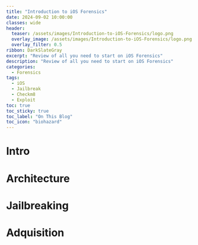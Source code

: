 ```yaml
---
title: "Introduction to iOS Forensics"
date: 2024-09-02 10:00:00
classes: wide
header:
  teaser: /assets/images/Introduction-to-iOS-Forensics/logo.png
  overlay_image: /assets/images/Introduction-to-iOS-Forensics/logo.png
  overlay_filter: 0.5
ribbon: DarkSlateGray
excerpt: "Review of all you need to start on iOS Forensics"
description: "Review of all you need to start on iOS Forensics"
categories:
  - Forensics
tags:
  - iOS
  - Jailbreak
  - Checkm8
  - Exploit
toc: true
toc_sticky: true
toc_label: "On This Blog"
toc_icon: "biohazard"
---
```

# Intro

# Architecture 

# Jailbreaking 

# Adquisition 

